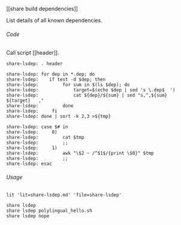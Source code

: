[[share build dependencies]]

List details of all known dependencies.

###### Code

Call script [[header]].

	share-lsdep: . header

	share-lsdep: for dep in *.dep; do
	share-lsdep: 	if test -d $dep; then
	share-lsdep:         for sum in $(ls $dep); do
	share-lsdep:             target=$(echo $dep | sed 's \.dep$  ')
	share-lsdep:             cat ${dep}/${sum} | sed "s,^,${sum}	${target}	,"
	share-lsdep:         done
	share-lsdep:     fi
	share-lsdep: done | sort -k 2,3 >${tmp}

	share-lsdep: case $# in
	share-lsdep:     0)
	share-lsdep:         cat $tmp
	share-lsdep:         ;;
	share-lsdep:     1)
	share-lsdep:         awk "\$2 ~ /^$1$/{print \$0}" $tmp
	share-lsdep:         ;;
	share-lsdep: esac

###### Usage

	lit 'lit=share-lsdep.md' 'file=share-lsdep'

	share lsdep
	share lsdep polylingual_hello.sh
	share lsdep nope
